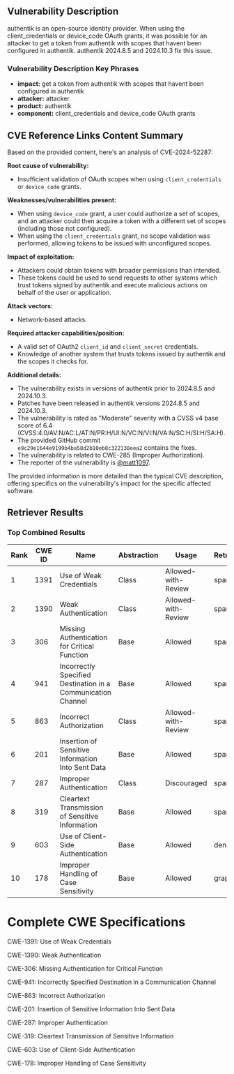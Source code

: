 ## Vulnerability Description
authentik is an open-source identity provider. When using the client_credentials or device_code OAuth grants, it was possible for an attacker to get a token from authentik with scopes that havent been configured in authentik. authentik 2024.8.5 and 2024.10.3 fix this issue.

### Vulnerability Description Key Phrases
- **impact:** get a token from authentik with scopes that havent been configured in authentik
- **attacker:** attacker
- **product:** authentik
- **component:** client_credentials and device_code OAuth grants

## CVE Reference Links Content Summary
Based on the provided content, here's an analysis of CVE-2024-52287:

**Root cause of vulnerability:**
- Insufficient validation of OAuth scopes when using `client_credentials` or `device_code` grants.

**Weaknesses/vulnerabilities present:**
- When using `device_code` grant, a user could authorize a set of scopes, and an attacker could then acquire a token with a different set of scopes (including those not configured).
- When using the `client_credentials` grant, no scope validation was performed, allowing tokens to be issued with unconfigured scopes.

**Impact of exploitation:**
- Attackers could obtain tokens with broader permissions than intended.
- These tokens could be used to send requests to other systems which trust tokens signed by authentik and execute malicious actions on behalf of the user or application.

**Attack vectors:**
- Network-based attacks.

**Required attacker capabilities/position:**
- A valid set of OAuth2 `client_id` and `client_secret` credentials.
- Knowledge of another system that trusts tokens issued by authentik and the scopes it checks for.

**Additional details:**
- The vulnerability exists in versions of authentik prior to 2024.8.5 and 2024.10.3.
- Patches have been released in authentik versions 2024.8.5 and 2024.10.3.
- The vulnerability is rated as "Moderate" severity with a CVSS v4 base score of 6.4 (CVSS:4.0/AV:N/AC:L/AT:N/PR:H/UI:N/VC:N/VI:N/VA:N/SC:H/SI:H/SA:H).
- The provided GitHub commit `e9c29e1644e9199b4ba58d2b10eb8c322138eea2` contains the fixes.
- The vulnerability is related to CWE-285 (Improper Authorization).
- The reporter of the vulnerability is [@matt1097](https://github.com/matt1097).

The provided information is more detailed than the typical CVE description, offering specifics on the vulnerability's impact for the specific affected software.

## Retriever Results

### Top Combined Results

| Rank | CWE ID | Name | Abstraction | Usage  | Retrievers | Individual Scores |
|------|--------|------|-------------|-------|------------|-------------------|
| 1 | 1391 | Use of Weak Credentials | Class | Allowed-with-Review | sparse | 0.102 |
| 2 | 1390 | Weak Authentication | Class | Allowed-with-Review | sparse | 0.092 |
| 3 | 306 | Missing Authentication for Critical Function | Base | Allowed | sparse | 0.087 |
| 4 | 941 | Incorrectly Specified Destination in a Communication Channel | Base | Allowed | sparse | 0.087 |
| 5 | 863 | Incorrect Authorization | Class | Allowed-with-Review | sparse | 0.084 |
| 6 | 201 | Insertion of Sensitive Information Into Sent Data | Base | Allowed | sparse | 0.082 |
| 7 | 287 | Improper Authentication | Class | Discouraged | sparse | 0.082 |
| 8 | 319 | Cleartext Transmission of Sensitive Information | Base | Allowed | sparse | 0.080 |
| 9 | 603 | Use of Client-Side Authentication | Base | Allowed | dense | 0.394 |
| 10 | 178 | Improper Handling of Case Sensitivity | Base | Allowed | graph | 0.002 |



# Complete CWE Specifications

CWE-1391: Use of Weak Credentials

CWE-1390: Weak Authentication

CWE-306: Missing Authentication for Critical Function

CWE-941: Incorrectly Specified Destination in a Communication Channel

CWE-863: Incorrect Authorization

CWE-201: Insertion of Sensitive Information Into Sent Data

CWE-287: Improper Authentication

CWE-319: Cleartext Transmission of Sensitive Information

CWE-603: Use of Client-Side Authentication

CWE-178: Improper Handling of Case Sensitivity